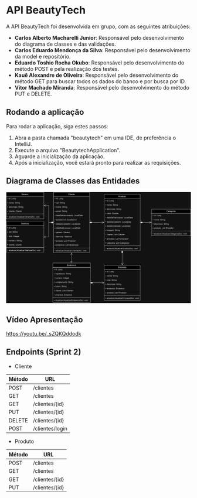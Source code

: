# API BeautyTech

A API BeautyTech foi desenvolvida em grupo, com as seguintes atribuições:

- **Carlos Alberto Macharelli Junior**: Responsável pelo desenvolvimento do diagrama de classes e das validações.
- **Carlos Eduardo Mendonça da Silva**: Responsável pelo desenvolvimento da model e repositório.
- **Eduardo Toshio Rocha Okubo**: Responsável pelo desenvolvimento do método POST e pela realização dos testes.
- **Kauê Alexandre de Oliveira**: Responsável pelo desenvolvimento do método GET para buscar todos os dados do banco e por busca por ID.
- **Vitor Machado Miranda**: Responsável pelo desenvolvimento do método PUT e DELETE.

## Rodando a aplicação

Para rodar a aplicação, siga estes passos:

1. Abra a pasta chamada "beautytech" em uma IDE, de preferência o IntelliJ.
2. Execute o arquivo "BeautytechApplication".
3. Aguarde a inicialização da aplicação.
4. Após a inicialização, você estará pronto para realizar as requisições.

## Diagrama de Classes das Entidades

![Diagrama de classes das entidades do projeto](documentos/BeautyTech.drawio.png)

## Vídeo Apresentação

https://youtu.be/_sZQKQddodk

## Endpoints (Sprint 2)

- Cliente

| Método        | URL             |
| ------------- | --------------- |
| POST          | /clientes       |
| GET           | /clientes       |
| GET           | /clientes/{id}  |
| PUT           | /clientes/{id}  |
| DELETE        | /clientes/{id}  |
| POST          | /clientes/login |

- Produto

| Método        | URL            |
| ------------- | -------------- |
| POST          | /clientes      |
| GET           | /clientes      |
| GET           | /clientes/{id} |
| PUT           | /clientes/{id} |

